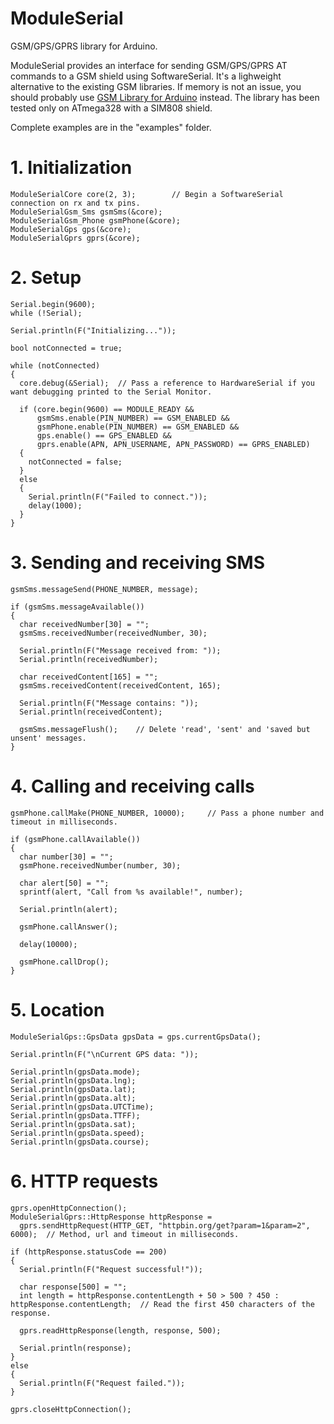 # ModuleSerial
GSM/GPS/GPRS library for Arduino.

ModuleSerial provides an interface for sending GSM/GPS/GPRS AT commands to a GSM shield using SoftwareSerial. It's a lighweight alternative to the existing GSM libraries. If memory is not an issue, you should probably use [GSM Library for Arduino](https://github.com/arduino/Arduino/tree/master/libraries/GSM) instead. The library has been tested only on ATmega328 with a SIM808 shield. 

Complete examples are in the "examples" folder.

# 1. Initialization 

```
ModuleSerialCore core(2, 3);		// Begin a SoftwareSerial connection on rx and tx pins.
ModuleSerialGsm_Sms gsmSms(&core);	
ModuleSerialGsm_Phone gsmPhone(&core);
ModuleSerialGps gps(&core);
ModuleSerialGprs gprs(&core);
```

# 2. Setup

```
Serial.begin(9600);
while (!Serial);

Serial.println(F("Initializing..."));

bool notConnected = true;

while (notConnected)
{
  core.debug(&Serial);	// Pass a reference to HardwareSerial if you want debugging printed to the Serial Monitor.

  if (core.begin(9600) == MODULE_READY &&
      gsmSms.enable(PIN_NUMBER) == GSM_ENABLED &&
      gsmPhone.enable(PIN_NUMBER) == GSM_ENABLED &&
      gps.enable() == GPS_ENABLED &&
      gprs.enable(APN, APN_USERNAME, APN_PASSWORD) == GPRS_ENABLED)
  {
    notConnected = false;
  }
  else 
  {
    Serial.println(F("Failed to connect."));
    delay(1000);
  }
}
```
  
# 3. Sending and receiving SMS
  
```
gsmSms.messageSend(PHONE_NUMBER, message);

if (gsmSms.messageAvailable())
{
  char receivedNumber[30] = "";
  gsmSms.receivedNumber(receivedNumber, 30);

  Serial.println(F("Message received from: "));
  Serial.println(receivedNumber);

  char receivedContent[165] = "";
  gsmSms.receivedContent(receivedContent, 165);

  Serial.println(F("Message contains: "));
  Serial.println(receivedContent);

  gsmSms.messageFlush();	// Delete 'read', 'sent' and 'saved but unsent' messages.
}
```

# 4. Calling and receiving calls

```
gsmPhone.callMake(PHONE_NUMBER, 10000);		// Pass a phone number and timeout in milliseconds.

if (gsmPhone.callAvailable())
{
  char number[30] = "";
  gsmPhone.receivedNumber(number, 30);

  char alert[50] = "";
  sprintf(alert, "Call from %s available!", number);

  Serial.println(alert);

  gsmPhone.callAnswer();

  delay(10000);

  gsmPhone.callDrop();
}

```

# 5. Location

```
ModuleSerialGps::GpsData gpsData = gps.currentGpsData();

Serial.println(F("\nCurrent GPS data: "));

Serial.println(gpsData.mode);
Serial.println(gpsData.lng);
Serial.println(gpsData.lat);
Serial.println(gpsData.alt);
Serial.println(gpsData.UTCTime);
Serial.println(gpsData.TTFF);
Serial.println(gpsData.sat);
Serial.println(gpsData.speed);
Serial.println(gpsData.course);
```

# 6. HTTP requests

```
gprs.openHttpConnection();
ModuleSerialGprs::HttpResponse httpResponse = 
  gprs.sendHttpRequest(HTTP_GET, "httpbin.org/get?param=1&param=2", 6000);	// Method, url and timeout in milliseconds.

if (httpResponse.statusCode == 200)
{
  Serial.println(F("Request successful!"));

  char response[500] = "";
  int length = httpResponse.contentLength + 50 > 500 ? 450 : httpResponse.contentLength;  // Read the first 450 characters of the response.

  gprs.readHttpResponse(length, response, 500);

  Serial.println(response);
}
else
{
  Serial.println(F("Request failed."));
}

gprs.closeHttpConnection();
```
